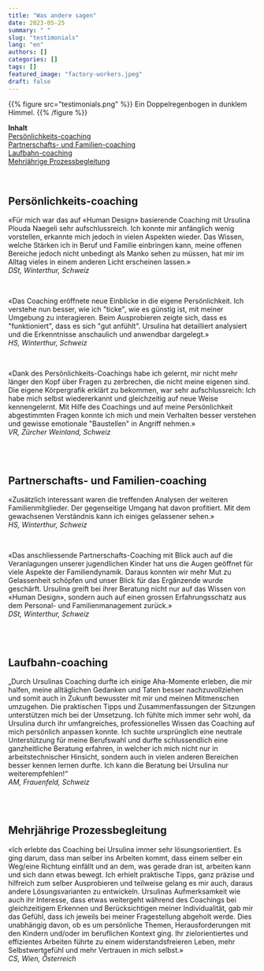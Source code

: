 ```yaml
---
title: "Was andere sagen"
date: 2023-05-25
summary: " "
slug: "testimonials"
lang: "en"
authors: []
categories: []
tags: []
featured_image: "factory-workers.jpeg"
draft: false
---
```


{{% figure src="testimonials.png" %}} Ein Doppelregenbogen in dunklem Himmel. {{% /figure %}} 
<br>

**Inhalt**  
[Persönlichkeits-coaching](#persönlichkeits-coaching)  
[Partnerschafts- und Familien-coaching](#partnerschafts--und-familien-coaching)  
[Laufbahn-coaching](#laufbahn-coaching)  
[Mehrjährige Prozessbegleitung](#mehrjährige-prozessbegleitung)  

<br>  

## Persönlichkeits-coaching  

«Für mich war das auf «Human Design» basierende Coaching mit Ursulina Plouda Naegeli sehr aufschlussreich. Ich konnte mir anfänglich wenig vorstellen, erkannte mich jedoch in vielen Aspekten wieder. Das Wissen, welche Stärken ich in Beruf und Familie einbringen kann, meine offenen Bereiche jedoch nicht unbedingt als Manko sehen zu müssen, hat mir im Alltag vieles in einem anderen Licht erscheinen lassen.»  
*DSt, Winterthur, Schweiz*  

<br>

«Das Coaching eröffnete neue Einblicke in die eigene Persönlichkeit. Ich verstehe nun besser, wie ich "ticke", wie es günstig ist, mit meiner Umgebung zu interagieren.
Beim Ausprobieren zeigte sich, dass es "funktioniert", dass es sich "gut anfühlt". Ursulina hat detailliert analysiert und die Erkenntnisse anschaulich und anwendbar dargelegt.»  
*HS, Winterthur, Schweiz*  

<br>  

«Dank des Persönlichkeits-Coachings habe ich gelernt, mir nicht mehr länger den Kopf über Fragen zu zerbrechen, die nicht meine eigenen sind.
Die eigene Körpergrafik erklärt zu bekommen, war sehr aufschlussreich: Ich habe mich selbst wiedererkannt und gleichzeitig auf neue Weise kennengelernt. Mit Hilfe des Coachings und auf meine Persönlichkeit abgestimmten Fragen konnte ich mich und mein Verhalten besser verstehen und gewisse emotionale "Baustellen" in Angriff nehmen.»   
*VR, Zürcher Weinland, Schweiz*  

<br>  
<br>  


## Partnerschafts- und Familien-coaching  

«Zusätzlich interessant waren die treffenden Analysen der weiteren Familienmitglieder. Der gegenseitige Umgang hat davon profitiert. Mit dem gewachsenen Verständnis kann ich einiges gelassener sehen.»  
*HS, Winterthur, Schweiz*

<br>  

«Das anschliessende Partnerschafts-Coaching mit Blick auch auf die Veranlagungen unserer jugendlichen Kinder hat uns die Augen geöffnet für viele Aspekte der Familiendynamik. Daraus konnten wir mehr Mut zu Gelassenheit schöpfen und unser Blick für das Ergänzende wurde geschärft. Ursulina greift bei ihrer Beratung nicht nur auf das Wissen von «Human Design», sondern auch auf einen grossen Erfahrungsschatz aus dem Personal- und Familienmanagement zurück.»  
*DSt, Winterthur, Schweiz*  

<br>  
<br>  


## Laufbahn-coaching  

„Durch Ursulinas Coaching durfte ich einige Aha-Momente erleben, die mir halfen, meine alltäglichen Gedanken und Taten besser nachzuvollziehen und somit auch in Zukunft bewusster mit mir und meinen Mitmenschen umzugehen. Die praktischen Tipps und Zusammenfassungen der Sitzungen unterstützen mich bei der Umsetzung. Ich fühlte mich immer sehr wohl, da Ursulina durch ihr umfangreiches, professionelles Wissen das Coaching auf mich persönlich anpassen konnte. Ich suchte ursprünglich eine neutrale Unterstützung für meine Berufswahl und durfte schlussendlich eine ganzheitliche Beratung erfahren, in welcher ich mich nicht nur in arbeitstechnischer Hinsicht, sondern auch in vielen anderen Bereichen besser kennen lernen durfte. Ich kann die Beratung bei Ursulina nur weiterempfehlen!“  
*AM, Frauenfeld, Schweiz*  

<br>  
<br>  

## Mehrjährige Prozessbegleitung  

«Ich erlebte das Coaching bei Ursulina immer sehr lösungsorientiert. Es ging darum, dass man selber ins Arbeiten kommt, dass einem selber ein Weg/eine Richtung einfällt und an dem, was gerade dran ist, arbeiten kann und sich dann etwas bewegt. Ich erhielt praktische Tipps, ganz präzise und hilfreich zum selber Ausprobieren und teilweise gelang es mir auch, daraus andere Lösungsvarianten zu entwickeln. Ursulinas Aufmerksamkeit wie auch ihr Interesse, dass etwas weitergeht während des Coachings bei gleichzeitigem Erkennen und Berücksichtigen meiner Individualität, gab mir das Gefühl, dass ich jeweils bei meiner Fragestellung abgeholt werde. Dies unabhängig davon, ob es um persönliche Themen, Herausforderungen mit den Kindern und/oder im beruflichen Kontext ging. Ihr zielorientiertes und effizientes Arbeiten führte zu einem widerstandsfreieren Leben, mehr Selbstwertgefühl und mehr Vertrauen in mich selbst.»  
*CS, Wien, Österreich*  